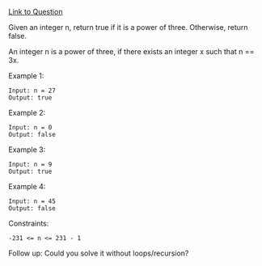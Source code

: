 [Link to Question](https://leetcode.com/explore/interview/card/top-interview-questions-easy/102/math/745/)




Given an integer n, return true if it is a power of three. Otherwise, return false.

An integer n is a power of three, if there exists an integer x such that n == 3x.

 

Example 1:
```
Input: n = 27
Output: true
```
Example 2:
```
Input: n = 0
Output: false
```
Example 3:
```
Input: n = 9
Output: true
```
Example 4:
```
Input: n = 45
Output: false
 ```

Constraints:
```
-231 <= n <= 231 - 1
 ```

Follow up: Could you solve it without loops/recursion?